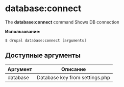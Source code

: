 # database:connect
The **database:connect** command Shows DB connection

**Использование:**
```
$ drupal database:connect [arguments] 
```

## Доступные аргументы
Аргумент | Описание
---------|-------------
database | Database key from settings.php
